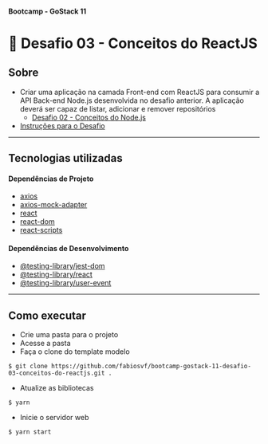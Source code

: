 ####  Bootcamp - GoStack 11
# 🚀 Desafio 03 - Conceitos do ReactJS

## Sobre
- Criar uma aplicação na camada Front-end com ReactJS para consumir a API Back-end Node.js desenvolvida no desafio anterior. A aplicação deverá ser capaz de listar, adicionar e remover repositórios
  - [Desafio 02 - Conceitos do Node.js](https://github.com/fabiosvf/bootcamp-gostack-11-desafio-02-conceitos-do-node-js)
- [Instruções para o Desafio](docs/Desafio%2003%20-%20Instru%C3%A7%C3%B5es.pdf)

---

## Tecnologias utilizadas

#### Dependências de Projeto
- [axios](https://yarnpkg.com/package/axios)
- [axios-mock-adapter](https://yarnpkg.com/package/axios-mock-adapter)
- [react](https://yarnpkg.com/package/react)
- [react-dom](https://yarnpkg.com/package/react-dom)
- [react-scripts](https://yarnpkg.com/package/react-scripts)

#### Dependências de Desenvolvimento
- [@testing-library/jest-dom](https://yarnpkg.com/package/@testing-library/jest-dom)
- [@testing-library/react](https://yarnpkg.com/package/@testing-library/react)
- [@testing-library/user-event](https://yarnpkg.com/package/@testing-library/user-event)

---

## Como executar
- Crie uma pasta para o projeto
- Acesse a pasta
- Faça o clone do template modelo
```
$ git clone https://github.com/fabiosvf/bootcamp-gostack-11-desafio-03-conceitos-do-reactjs.git .
```
- Atualize as bibliotecas
```
$ yarn
```
- Inicie o servidor web
```
$ yarn start
```
